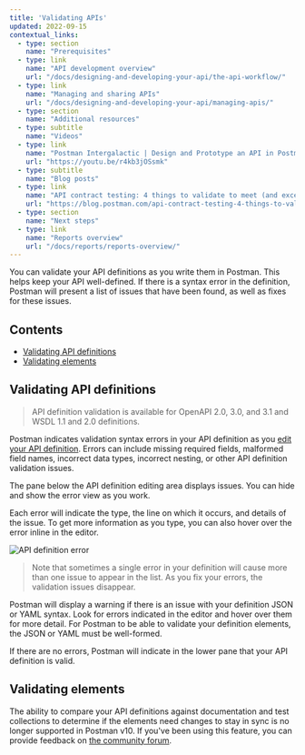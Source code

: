 ```yaml
---
title: 'Validating APIs'
updated: 2022-09-15
contextual_links:
  - type: section
    name: "Prerequisites"
  - type: link
    name: "API development overview"
    url: "/docs/designing-and-developing-your-api/the-api-workflow/"
  - type: link
    name: "Managing and sharing APIs"
    url: "/docs/designing-and-developing-your-api/managing-apis/"
  - type: section
    name: "Additional resources"
  - type: subtitle
    name: "Videos"
  - type: link
    name: "Postman Intergalactic | Design and Prototype an API in Postman"
    url: "https://youtu.be/r4kb3jOSsmk"
  - type: subtitle
    name: "Blog posts"
  - type: link
    name: "API contract testing: 4 things to validate to meet (and exceed) expectations"
    url: "https://blog.postman.com/api-contract-testing-4-things-to-validate/"
  - type: section
    name: "Next steps"
  - type: link
    name: "Reports overview"
    url: "/docs/reports/reports-overview/"
---
```


You can validate your API definitions as you write them in Postman<!--, and validate your elements (collections and tests) against your schema-->. This helps keep your API well-defined<!--and ensures that your elements are in sync with your schema-->. If there is a syntax error in the definition<!--or elements don't match it-->, Postman will present a list of issues that have been found, as well as fixes for these issues. <!--You can then apply fixes to the API elements and revalidate them.-->

## Contents

* [Validating API definitions](#validating-api-definitions)
* [Validating elements](#validating-elements)

## Validating API definitions

> API definition validation is available for OpenAPI 2.0, 3.0, and 3.1 and WSDL 1.1 and 2.0 definitions.

Postman indicates validation syntax errors in your API definition as you [edit your API definition](/docs/designing-and-developing-your-api/developing-an-api/defining-an-api/). Errors can include missing required fields, malformed field names, incorrect data types, incorrect nesting, or other API definition validation issues.

The pane below the API definition editing area displays issues. You can hide and show the error view as you work.

Each error will indicate the type, the line on which it occurs, and details of the issue. To get more information as you type, you can also hover over the error inline in the editor.

![API definition error](https://assets.postman.com/postman-docs/v10/schema-validation-error-open-v10.jpg)

> Note that sometimes a single error in your definition will cause more than one issue to appear in the list. As you fix your errors, the validation issues disappear.

Postman will display a warning if there is an issue with your definition JSON or YAML syntax. Look for errors indicated in the editor and hover over them for more detail. For Postman to be able to validate your definition elements, the JSON or YAML must be well-formed.

If there are no errors, Postman will indicate in the lower pane that your API definition is valid.

<!--## Validating elements

> Element validation is available for OpenAPI 3.0 and WSDL 1.1 and 2.0 schemas.

You can compare your API schemas against documentation collections and tests  associated with it to determine if the elements need changes to stay in sync. For example, if you add a new method to your API schema, validation will indicate you need to add the method to your associated documentation. Or when you add a new element to an API, you can run a validation to check the element against the current API schema for issues.

Each element has a **Validate** column next to it. Open your API from the sidebar and locate the element:

* Documentation collections are on the API's overview.
* To view tests, select **Test and Automation**.

To validate a new element, select **Validate** in the validate column next to the element. To re-validate an element, select the status, then select **Validate Again**.

Once the validation is complete, a checkmark will appear next to the element if no issues have been found, or a warning message stating that issues are found. If there are issues, select the status, then select **Review Issues** to review them.

![Test validation](https://assets.postman.com/postman-docs/api-builder-test-validation.jpg)

### Validating requests

If you want your requests to be validated, your collection must be linked to an API.

A collection is linked to an API if you [generate it from a schema](/docs/designing-and-developing-your-api/developing-an-api/defining-an-api/#generating-an-api-definition) or [add it as a relation to an existing API](/docs/designing-and-developing-your-api/developing-an-api/adding-api-elements/#adding-a-collection).

Postman validates a request when it's sent. If there are issues with the request, Postman displays a warning message showing the number of issues next to the name of the request.

## Accessing issues

You can review the issues found during validation to fix issues in your collections or schemas.

If an issue arises when you run a request, select the warning message next to the name of the request (for example, **1 issue**). This will open a pane on the right indicating detailed information about which component of the request is affected and what the issue itself is, and a direct link to the API against which the request is validated. Select the link to open the API within Postman.

> You can select a specific issue to access the relevant request component.

If your issue relates to another element, open your API from the sidebar and locate the element:

* Documentation and collections are on the API's overview.
* To view tests, select **Test and Automation**.

If Postman finds any issues during validation, view them by selecting **Issues found > View issues**. This will take you to a page summarizing validation issues.

## Updating API elements

The issue summary indicates the [details of each issue](#understanding-the-issue-summary) and provides fixes you can [automatically apply](#applying-changes-to-api-elements) to the corresponding API element.

### Understanding the issue summary

The validation summary lists all the issues found between the generated collection and the API schema. You can select suggested changes to make to the collection.

![review issues sidebar](https://assets.postman.com/postman-docs/api-builder-validation-sync.jpg)

> You can select the request name or the request element in the right sidebar to go directly to the corresponding issues.

The review contains details on what changes need to be made for the API element to be in sync with the schema again.

### Applying changes to API elements

You can individually select the changes to be applied to the API element as you review them. Select the change you want to apply, then select the checkbox next to it. Repeat the same action for each change you would like to apply.

When you're done selecting the changes to apply, select **Confirm Changes to Collection**.

You can also apply all changes by selecting **Select all changes**, then **Confirm Changes to Collection**.

You can access the updated API element by selecting **View Updated Collection** from the confirmation screen. If you didn't apply all changes, you can also review the remaining issues by selecting **View Remaining Issues**.
-->

## Validating elements

The ability to compare your API definitions against documentation and test collections to determine if the elements need changes to stay in sync is no longer supported in Postman v10. If you've been using this feature, you can provide feedback on [the community forum](https://community.postman.com/t/user-feedback-updating-api-elements/13308).
